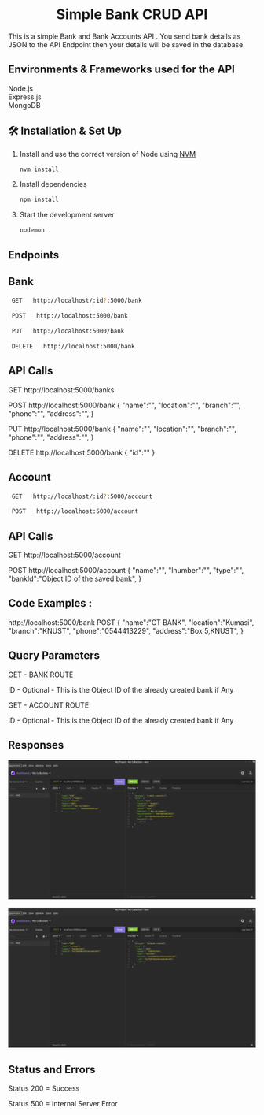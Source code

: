 
<h1 align="center">
  Simple Bank CRUD API
</h1>

<p> This is a simple Bank and Bank Accounts API . You send bank details as JSON to the API Endpoint then your details will be saved in the database.  </p>

## Environments & Frameworks used for the API
Node.js  </br>
Express.js </br>
MongoDB </br>


## 🛠 Installation & Set Up

1. Install and use the correct version of Node using [NVM](https://github.com/nvm-sh/nvm)

   ```sh
   nvm install
   ```

3. Install dependencies

   ```sh
   npm install
   ```

4. Start the development server

   ```sh
   nodemon .
   ```

## Endpoints 

## Bank

 ```sh
  GET   http://localhost/:id?:5000/bank
   ```

 ```sh
  POST   http://localhost:5000/bank
   ```
 ```sh
  PUT   http://localhost:5000/bank
   ```
 ```sh
  DELETE   http://localhost:5000/bank
   ```

## API Calls

GET
http://localhost:5000/banks

POST
http://localhost:5000/bank
{
  "name":"",
	"location":"",
	"branch":"",
	"phone":"",
	"address":"", 
}

PUT 
http://localhost:5000/bank
{
    "name":"",
	"location":"",
	"branch":"",
	"phone":"",
	"address":"", 
}

DELETE
http://localhost:5000/bank
{
   "id":""
}
## Account

 ```sh
  GET   http://localhost/:id?:5000/account
   ```
 ```sh
  POST   http://localhost:5000/account
   ```   

## API Calls

GET 
http://localhost:5000/account

POST 
http://localhost:5000/account
   {
    "name":"",
	"lnumber":"",
	"type":"",
	"bankId":"Object ID of the saved bank", 
}





## Code Examples :

 http://localhost:5000/bank
 POST
 {
  "name":"GT BANK",
	"location":"Kumasi",
	"branch":"KNUST",
	"phone":"0544413229",
	"address":"Box 5,KNUST", 
}




## Query Parameters 

GET - BANK ROUTE

ID -  Optional  - This is the Object ID of the already created bank if Any

GET - ACCOUNT ROUTE

ID -  Optional  - This is the Object ID of the already created bank if Any


## Responses

  ![alt text](https://github.com/rafiquecudjoe/bank-crud-api-node-express-mongoDB/blob/master/Response1.png?raw=true)

   ![alt text](https://github.com/rafiquecudjoe/bank-crud-api-node-express-mongoDB/blob/master/Response2.png?raw=true)


## Status and Errors

Status 200 = Success

Status 500 =  Internal Server Error



